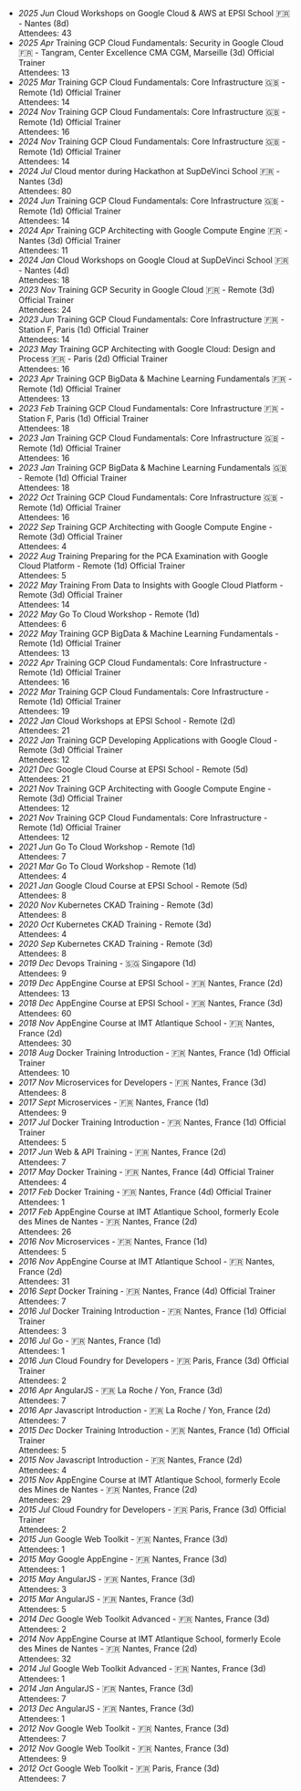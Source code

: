 - _2025 Jun_ Cloud Workshops on Google Cloud & AWS at EPSI School 🇫🇷 - Nantes (8d)
<br>Attendees: 43
- _2025 Apr_ Training GCP Cloud Fundamentals: Security in Google Cloud 🇫🇷 - Tangram, Center Excellence CMA CGM, Marseille (3d)
<span class="detail-tag">Official Trainer</span>
<br>Attendees: 13
- _2025 Mar_ Training GCP Cloud Fundamentals: Core Infrastructure 🇬🇧 - Remote (1d)
<span class="detail-tag">Official Trainer</span>
<br>Attendees: 14
- _2024 Nov_ Training GCP Cloud Fundamentals: Core Infrastructure 🇬🇧 - Remote (1d)
<span class="detail-tag">Official Trainer</span>
<br>Attendees: 16
- _2024 Nov_ Training GCP Cloud Fundamentals: Core Infrastructure 🇬🇧 - Remote (1d)
<span class="detail-tag">Official Trainer</span>
<br>Attendees: 14
- _2024 Jul_ Cloud mentor during Hackathon at SupDeVinci School 🇫🇷 - Nantes (3d)
<br>Attendees: 80
- _2024 Jun_ Training GCP Cloud Fundamentals: Core Infrastructure 🇬🇧 - Remote (1d)
<span class="detail-tag">Official Trainer</span>
<br>Attendees: 14
- _2024 Apr_ Training GCP Architecting with Google Compute Engine 🇫🇷 - Nantes (3d)
<span class="detail-tag">Official Trainer</span>
<br>Attendees: 11
- _2024 Jan_ Cloud Workshops on Google Cloud at SupDeVinci School 🇫🇷 - Nantes (4d)
<br>Attendees: 18
- _2023 Nov_ Training GCP Security in Google Cloud 🇫🇷 - Remote (3d)
<span class="detail-tag">Official Trainer</span>
<br>Attendees: 24
- _2023 Jun_ Training GCP Cloud Fundamentals: Core Infrastructure 🇫🇷 - Station F, Paris (1d)
<span class="detail-tag">Official Trainer</span>
<br>Attendees: 14
- _2023 May_ Training GCP Architecting with Google Cloud: Design and Process 🇫🇷 - Paris (2d)
<span class="detail-tag">Official Trainer</span>
<br>Attendees: 16
- _2023 Apr_ Training GCP BigData & Machine Learning Fundamentals 🇫🇷 - Remote (1d)
<span class="detail-tag">Official Trainer</span>
<br>Attendees: 13
- _2023 Feb_ Training GCP Cloud Fundamentals: Core Infrastructure 🇫🇷 - Station F, Paris (1d)
<span class="detail-tag">Official Trainer</span>
<br>Attendees: 18
- _2023 Jan_ Training GCP Cloud Fundamentals: Core Infrastructure 🇬🇧 - Remote (1d)
<span class="detail-tag">Official Trainer</span>
<br>Attendees: 16
- _2023 Jan_ Training GCP BigData & Machine Learning Fundamentals 🇬🇧 - Remote (1d)
<span class="detail-tag">Official Trainer</span>
<br>Attendees: 18
- _2022 Oct_ Training GCP Cloud Fundamentals: Core Infrastructure 🇬🇧 - Remote (1d)
<span class="detail-tag">Official Trainer</span>
<br>Attendees: 16
- _2022 Sep_ Training GCP Architecting with Google Compute Engine - Remote (3d)
<span class="detail-tag">Official Trainer</span>
<br>Attendees: 4
- _2022 Aug_ Training Preparing for the PCA Examination with Google Cloud Platform - Remote (1d)
<span class="detail-tag">Official Trainer</span>
<br>Attendees: 5
- _2022 May_ Training From Data to Insights with Google Cloud Platform - Remote (3d)
<span class="detail-tag">Official Trainer</span>
<br>Attendees: 14
- _2022 May_ Go To Cloud Workshop - Remote (1d)
<br>Attendees: 6
- _2022 May_ Training GCP BigData & Machine Learning Fundamentals - Remote (1d)
<span class="detail-tag">Official Trainer</span>
<br>Attendees: 13
- _2022 Apr_ Training GCP Cloud Fundamentals: Core Infrastructure - Remote (1d)
<span class="detail-tag">Official Trainer</span>
<br>Attendees: 16
- _2022 Mar_ Training GCP Cloud Fundamentals: Core Infrastructure - Remote (1d)
<span class="detail-tag">Official Trainer</span>
<br>Attendees: 19
- _2022 Jan_ Cloud Workshops at EPSI School - Remote (2d)
<br>Attendees: 21
- _2022 Jan_ Training GCP Developing Applications with Google Cloud - Remote (3d)
<span class="detail-tag">Official Trainer</span>
<br>Attendees: 12
- _2021 Dec_ Google Cloud Course at EPSI School - Remote (5d)
<br>Attendees: 21
- _2021 Nov_ Training GCP Architecting with Google Compute Engine - Remote (3d)
<span class="detail-tag">Official Trainer</span>
<br>Attendees: 12
- _2021 Nov_ Training GCP Cloud Fundamentals: Core Infrastructure - Remote (1d)
<span class="detail-tag">Official Trainer</span>
<br>Attendees: 12
- _2021 Jun_ Go To Cloud Workshop - Remote (1d)
<br>Attendees: 7
- _2021 Mar_ Go To Cloud Workshop - Remote (1d)
<br>Attendees: 4
- _2021 Jan_ Google Cloud Course at EPSI School - Remote (5d)
<br>Attendees: 8
- _2020 Nov_ Kubernetes CKAD Training - Remote (3d)
<br>Attendees: 8
- _2020 Oct_ Kubernetes CKAD Training - Remote (3d)
<br>Attendees: 4
- _2020 Sep_ Kubernetes CKAD Training - Remote (3d)
<br>Attendees: 8
- _2019 Dec_ Devops Training - 🇸🇬 Singapore (1d)
<br>Attendees: 9
- _2019 Dec_ AppEngine Course at EPSI School - 🇫🇷 Nantes, France (2d)
<br>Attendees: 13
- _2018 Dec_ AppEngine Course at EPSI School - 🇫🇷 Nantes, France (3d)
<br>Attendees: 60
- _2018 Nov_ AppEngine Course at IMT Atlantique School - 🇫🇷 Nantes, France (2d)
<br>Attendees: 30
- _2018 Aug_ Docker Training Introduction - 🇫🇷 Nantes, France (1d)
<span class="detail-tag">Official Trainer</span>
<br>Attendees: 10
- _2017 Nov_ Microservices for Developers - 🇫🇷 Nantes, France (3d)
<br>Attendees: 8
- _2017 Sept_ Microservices - 🇫🇷 Nantes, France (1d)
<br>Attendees: 9
- _2017 Jul_ Docker Training Introduction - 🇫🇷 Nantes, France (1d)
<span class="detail-tag">Official Trainer</span>
<br>Attendees: 5
- _2017 Jun_ Web & API Training - 🇫🇷 Nantes, France (2d)
<br>Attendees: 7
- _2017 May_ Docker Training - 🇫🇷 Nantes, France (4d)
<span class="detail-tag">Official Trainer</span>
<br>Attendees: 4
- _2017 Feb_ Docker Training - 🇫🇷 Nantes, France (4d)
<span class="detail-tag">Official Trainer</span>
<br>Attendees: 1
- _2017 Feb_ AppEngine Course at IMT Atlantique School, formerly Ecole des Mines de Nantes - 🇫🇷 Nantes, France (2d)
<br>Attendees: 26
- _2016 Nov_ Microservices - 🇫🇷 Nantes, France (1d)
<br>Attendees: 5
- _2016 Nov_ AppEngine Course at IMT Atlantique School - 🇫🇷 Nantes, France (2d)
<br>Attendees: 31
- _2016 Sept_ Docker Training - 🇫🇷 Nantes, France (4d)
<span class="detail-tag">Official Trainer</span>
<br>Attendees: 7
- _2016 Jul_ Docker Training Introduction - 🇫🇷 Nantes, France (1d)
<span class="detail-tag">Official Trainer</span>
<br>Attendees: 3
- _2016 Jul_ Go - 🇫🇷 Nantes, France (1d)
<br>Attendees: 1
- _2016 Jun_ Cloud Foundry for Developers - 🇫🇷 Paris, France (3d)
<span class="detail-tag">Official Trainer</span>
<br>Attendees: 2
- _2016 Apr_ AngularJS - 🇫🇷 La Roche / Yon, France (3d)
<br>Attendees: 7
- _2016 Apr_ Javascript Introduction - 🇫🇷 La Roche / Yon, France (2d)
<br>Attendees: 7
- _2015 Dec_ Docker Training Introduction - 🇫🇷 Nantes, France (1d)
<span class="detail-tag">Official Trainer</span>
<br>Attendees: 5
- _2015 Nov_ Javascript Introduction - 🇫🇷 Nantes, France (2d)
<br>Attendees: 4
- _2015 Nov_ AppEngine Course at IMT Atlantique School, formerly Ecole des Mines de Nantes - 🇫🇷 Nantes, France (2d)
<br>Attendees: 29
- _2015 Jul_ Cloud Foundry for Developers - 🇫🇷 Paris, France (3d)
<span class="detail-tag">Official Trainer</span>
<br>Attendees: 2
- _2015 Jun_ Google Web Toolkit - 🇫🇷 Nantes, France (3d)
<br>Attendees: 1
- _2015 May_ Google AppEngine - 🇫🇷 Nantes, France (3d)
<br>Attendees: 1
- _2015 May_ AngularJS - 🇫🇷 Nantes, France (3d)
<br>Attendees: 3
- _2015 Mar_ AngularJS - 🇫🇷 Nantes, France (3d)
<br>Attendees: 5
- _2014 Dec_ Google Web Toolkit Advanced - 🇫🇷 Nantes, France (3d)
<br>Attendees: 2
- _2014 Nov_ AppEngine Course at IMT Atlantique School, formerly Ecole des Mines de Nantes - 🇫🇷 Nantes, France (2d)
<br>Attendees: 32
- _2014 Jul_ Google Web Toolkit Advanced - 🇫🇷 Nantes, France (3d)
<br>Attendees: 1
- _2014 Jan_ AngularJS - 🇫🇷 Nantes, France (3d)
<br>Attendees: 7
- _2013 Dec_ AngularJS - 🇫🇷 Nantes, France (3d)
<br>Attendees: 1
- _2012 Nov_ Google Web Toolkit - 🇫🇷 Nantes, France (3d)
<br>Attendees: 7
- _2012 Nov_ Google Web Toolkit - 🇫🇷 Nantes, France (3d)
<br>Attendees: 9
- _2012 Oct_ Google Web Toolkit - 🇫🇷 Paris, France (3d)
<br>Attendees: 7